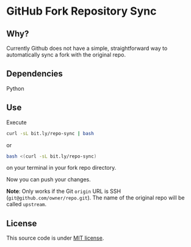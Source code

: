 # GitHub Fork Repository Sync

## Why?

Currently Github does not have a simple, straightforward way to automatically sync a fork with the original repo.

## Dependencies

Python

## Use

Execute 
```bash
curl -sL bit.ly/repo-sync | bash
```

or 

```bash
bash <(curl -sL bit.ly/repo-sync)
``` 
on your terminal in your fork repo directory.

Now you can push your changes.

**Note**: Only works if the Git `origin` URL is SSH (`git@github.com/owner/repo.git`). The name of the original repo will be called `upstream`.

## License

This source code is under [MIT license](https://github.com/imjustd/flexbox-playground/blob/master/LICENSE).
